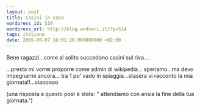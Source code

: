 ```yaml
---
layout: post
title: Casini in casa
wordpress_id: 514
wordpress_url: http://blog.andvari.it/?p=514
tags: italiano
date: 2005-06-07 16:01:29.000000000 +02:00
---
```

Bene ragazzi...come al solito succedono casini sul riva....

...presto mi vorrei proporre come admin di wikipedia... speriamo...ma devo impegnarmi ancora... tra 1 po' vado in spiaggia...stasera vi racconto la mia giornata!!...ciaooooo

(una risposta  a questo post è stata: " 			attendiamo con ansia la fine della tua giornata.")
